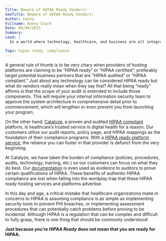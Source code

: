 ```yaml
---
Title: Beware of HIPAA Ready Vendors!
SeoTitle: Beware of HIPAA Ready Vendors!
Author: kenny
Fullname: Kenny Stark
Date: 06/04/2015
Summary: 
Lead: |
  In a world where technology, healthcare, and business are all integrated, a thorough understanding of semantics is critical, especially when [PHI (protected health information)](https://catalyze.io/learn/what-is-protected-health-information-or-phi) is at risk. No matter what your relationship with HIPAA may be, knowing the difference between being HIPAA ready and HIPAA compliant could save you some big risks and some even bigger costs.

Tags: hipaa ready, compliance
---
```

A general rule of thumb is to be very chary when providers of hosting platforms are claiming to be “HIPAA ready” or “HIPAA certified”; preferably target potential business partners that are “HIPAA audited” or “HIPAA compliant.” Just about any technology can be considered HIPAA ready but what do vendors really mean when they say that? All that being “ready” affirms is that the scope of your audit is extended to include those components. This will require your internal information security team to approve the system architecture in comprehensive detail prior to commencement, which will lengthen or even prevent you from launching your program.

On the other hand, [Catalyze](https://catalyze.io/), a proven and audited [HIPAA compliant](https://catalyze.io/compliance) platform, is healthcare’s trusted service in digital health for a reason. Our customers utilize our audit reports, policy page, and HIPAA mappings as the foundation of their compliance programs. With a [HIPAA ready platform service](https://catalyze.io/paas), the reliance you can foster in that provider is defunct from the very beginning.

At Catalyze, we have taken the burden of compliance (policies, procedures, audits, technology, training, etc.) so our customers can focus on what they do best. Our [documentation](https://hipaa.catalyze.io/) is even used as evidence to auditors to prove certain qualifications of HIPAA. These benefits of authentic HIPAA compliance are lost when falling into the wordplay trap that these HIPAA ready hosting services and platforms advertise.

In this day and age, a critical mistake that healthcare organizations make in concerns to HIPAA is assuming  compliance is as simple as implementing security tools to prevent PHI breaches, or implementing assessment procedures that can potentially catch problems before proving to be incidental. Although HIPAA is a regulation that can be complex and difficult to fully grasp, there is one thing that should be commonly understood:

**Just because you’re _HIPAA Ready_ does not mean that you are ready for HIPAA.**
